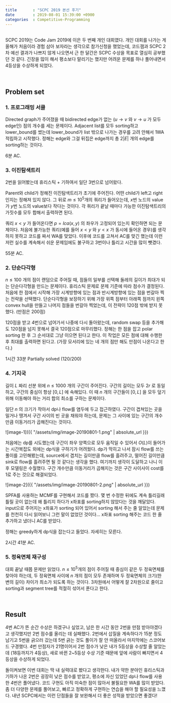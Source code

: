 ```yaml
---
title		: "SCPC 2019 본선 후기"
date		: 2019-08-01 15:39:00 +0900
categories	: Competitive-Programming
---
```


<br>SCPC 2019는 Code Jam 2019에 이은 두 번째 개인 대회였다. 개인 대회를 나가는 게 올해가 처음이라 경험 삼아 보자라는 생각으로 참가신청을 했었는데, 코드잼과 SCPC 2차 예선 결과가 나쁘지 않게 나오면서 근 한 달간은 SCPC 수상을 목표로 열심히 공부했던 것 같다. 긴장을 많이 해서 평소보다 말리기는 했지만 어려운 문제를 하나 풀어내면서 4등상을 수상하게 되었다.

<br>

## Problem set

### 1. 프로그래밍 서클  

Directed graph가 주어졌을 때 bidirected edge가 없는 ($u\rightarrow v$ 와 $v \rightarrow u$ 가 모두 edge인) 점의 개수를 세는 문제이다. Adjacent list를 모두 sorting하고 lower_bound를 썼는데 lower_bound가 list 밖으로 나가는 경우를 고려 안해서 1WA 적립하고 시작했다. 정해는 edge와 그걸 뒤집은 edge까지 총 $2 \lvert E \rvert$ 개의 edge를 sorting하는 것이다.

6분 AC.

### 3. 이진탐색트리

2번을 읽어봤는데 휴리스틱 + 기하여서 일단 3번으로 넘어왔다.

Parent와 child가 정해진 이진탐색트리가 초기에 주어진다. 어떤 child가 left고 right인지는 정해져 있지 않다. 그 뒤로 $m\leq10^5$개의 쿼리가 들어오는데, $x$번 노드의 value가 $y$번 노드의 value보다 작다는 것이다. 각 쿼리가 끝날 때마다 가능한 이진탐색트리의 가짓수를 모두 합해서 출력하면 된다.

쿼리 $x<y$ 가 들어온다면 $p=lca(x, y)$ 의 좌우가 고정되어 있는지 확인하면 되는 문제이다. 처음에 불가능한 쿼리(예를 들어 $x<y$ 와 $y<x$ 가 동시에 들어온 경우)를 생각하지 못하고 코드를 짜서 WA를 맞았다. 이후에 코드를 고쳐서 AC를 맞긴 했는데 이런 저런 실수를 계속해서 쉬운 문제임에도 불구하고 3번이나 틀리고 시간을 많이 뺏겼다.

55분 AC.

### 2. 단순다각형

$n\leq100$ 개의 점이 랜덤으로 주어질 때, 점들의 일부를 선택해 둘레의 길이가 최대가 되는 단순다각형을 만드는 문제이다. 휴리스틱 문제로 문제 기준에 따라 점수가 결정된다. 처음에 한 점에서 시작해 가장 시계방향에 있는 점과 반시계방향에 있는 점을 번갈아 찍는 전략을 선택했다. 단순다각형을 보장하기 위해 가장 위쪽 점부터 아래쪽 점까지 왼쪽 convex hull을 만들고 나머지 점들을 번갈아 찍었는데, 이 전략이 120점 밖에 받지 못했다. (만점은 200점)

120점을 받고 4번으로 넘어가서 나중에 다시 돌아왔는데, random swap 등을 추가해도 120점을 넘지 못해서 결국 120점으로 마무리했다. 정해는 한 점을 잡고 polar sorting 한 후 그 순서대로 그냥 이으면 된다고 한다. 이 작업은 모든 점에 대해 수행한 후 최대를 출력하면 된다고. (가장 모서리에 있는 네 개의 점만 해도 만점이 나온다고 한다.)

1시간 33분 Partially solved (120/200)

### 4. 기지국

길이 $L$ 짜리 선분 위에 $n \leq 1000$ 개의 구간이 주어진다. 구간의 길이는 모두 $2r$ 로 동일하고, 구간의 중심이 항상 $[0,L]$ 에 속해있다. 이 때 $n$ 개의 구간들이 $[0,L]$ 을 모두 덮기 위해 이동해야 하는 거리 합의 최소를 구하는 문제이다.

일단 $n$ 의 크기가 작아서 dp나 flow를 염두에 두고 접근하였다. 구간이 겹쳐있는 곳을 밀거나 땡겨서 구간 사이의 빈 곳을 채워야 하는데, 문제는 그 사이에 있는 구간의 개수만큼 이동거리가 곱해진다는 것이다.

![image-1]({{ "/assets/img/image-20190801-1.png" | absolute_url }})

처음에는 dp를 시도했는데 구간이 좌우 양쪽으로 모두 움직일 수 있어서 $O(L)$이 들어가는 시간복잡도 외에는 dp식을 구하기가 어려웠다. dp가 막히고 나서 잠시 flow를 쓰는 풀이를 고민해봤는데, source에서 겹치는 길이만큼 flow를 흘려주고, 떨어진 길이만큼 sink로 flow를 흘려주면 될 것 같다는 생각을 했다. 여기까지 생각이 도달하고 나니 이후 모델링은 수월했다. 구간 개수만큼 이동거리가 곱해지는 것은 구간 사이사이 cost를 1로 주는 것으로 해결되었다.

![image-2]({{ "/assets/img/image-20190801-2.png" | absolute_url }})

SPFA를 사용하는 MCMF를 구현해서 코드를 짰다. 몇 번 수정한 뒤에도 계속 틀리길래 틀릴 곳이 없는데 왜 틀리지 하다가 x좌표를 sorting하지 않았다는 것을 깨달았다. input으로 주어지는 x좌표가 sorting 되어 있어서 sorting 해서 주는 줄 알았는데 문제를 천천히 다시 읽어보니 그런 말이 없었던 것이다... x좌표 sorting 해주는 코드 한 줄 추가하고 냈더니 AC를 받았다.

정해는 greedy하게 dp식을 잡는다고 들었다. 자세히는 모른다.

2시간 41분 AC.

### 5. 정육면체 재구성

대회 끝날 때쯤 문제만 읽었다. $n \leq 10^5$개의 점이 주어질 때 중심이 같은 두 정육면체를 찾아야 하는데, 두 정육면체 사이에 $n$ 개의 점이 모두 존재하며 두 정육면체의 크기(한 변의 길이) 차이가 최소가 되도록 하는 것이다. 3차원에서 어떻게 잘 2차원으로 줄이고 sorting과 segment tree를 적절히 섞어서 푼다고 한다.

<br>

## Result

4번 AC가 뜬 순간 수상은 하겠구나 싶었고, 남은 한 시간 동안 2번을 만점 받아야겠다고 생각했지만 2번 점수를 올리는 데 실패했다. 2번에서 삽질을 계속하다가 15분 정도 남기고 5번을 긁으러 갔는데 5번 긁는 것도 풀이가 잘 안 떠올라서 마지막에는 스코어보드 구경했다. 4번 만점자가 21명이어서 2번 점수가 낮은 내가 5등상을 수상할 줄 알았는데 (18등까지가 4등상), 새로 바뀐 2~5등상 수상 기준 때문에 앞에 사람이 빠지면서 4등상을 수상하게 되었다.

돌이켜보면 이번 대회는 딱 내 실력대로 봤다고 생각한다. 내가 약한 분야인 휴리스틱과 기하가 나온 2번은 굉장히 낮은 점수를 받았고, 평소에 자신 있었던 dp나 flow를 사용한 4번은 풀어냈다. 코드 구현도 아직 미숙한 점이 많아서 불필요한 WA를 많이 받았다. 좀 더 다양한 문제를 풀어보고, 빠르고 정확하게 구현하는 연습을 해야 할 필요성을 느꼈다. 내년 SCPC에서는 이런 단점들을 잘 보완해서 더 좋은 성적을 받았으면 좋겠다!
